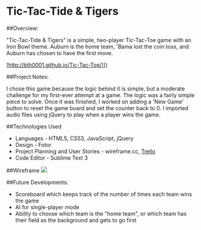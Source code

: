 # Tic-Tac-Tide & Tigers

##Overview: 

"Tic-Tac-Tide & Tigers" is a simple, two-player Tic-Tac-Toe game with an Iron Bowl theme.  Auburn is the home team, 'Bama lost the coin toss, and Auburn has chosen to have the first move.

[http://bth0001.github.io/Tic-Tac-Toe/]()

##Project Notes:

I chose this game because the logic behind it is simple, but a moderate challenge for my first-ever attempt at a game.  The logic was a fairly simple piece to solve.  Once it was finished, I worked on adding a 'New Game' button to reset the game board and set the counter back to 0.  I imported audio files using jQuery to play when a player wins the game.

##Technologies Used
* Languages - HTML5, CSS3, JavaScript, jQuery
* Design - Fotor
* Project Planning and User Stories - wireframe.cc, [Trello](https://trello.com/b/sTO5Puij/tic-tac-toe)
* Code Editor - Sublime Text 3

##Wireframe
![](http://imgur.com/bQM2iHL)

##Future Developments:

* Scoreboard which keeps track of the number of times each team wins the game
* AI for single-player mode
* Ability to choose which team is the "home team", or which team has their field as the background and gets to go first
